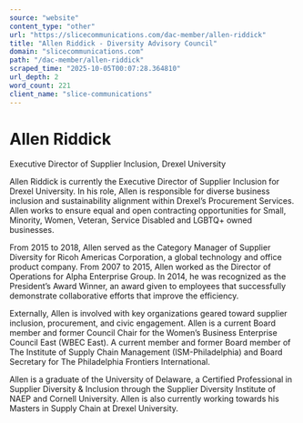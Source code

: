 ```yaml
---
source: "website"
content_type: "other"
url: "https://slicecommunications.com/dac-member/allen-riddick"
title: "Allen Riddick - Diversity Advisory Council"
domain: "slicecommunications.com"
path: "/dac-member/allen-riddick"
scraped_time: "2025-10-05T00:07:28.364810"
url_depth: 2
word_count: 221
client_name: "slice-communications"
---
```


# Allen Riddick

Executive Director of Supplier Inclusion, Drexel University

Allen Riddick is currently the Executive Director of Supplier Inclusion for Drexel University. In his role, Allen is responsible for diverse business inclusion and sustainability alignment within Drexel’s Procurement Services. Allen works to ensure equal and open contracting opportunities for Small, Minority, Women, Veteran, Service Disabled and LGBTQ+ owned businesses.

From 2015 to 2018, Allen served as the Category Manager of Supplier Diversity for Ricoh Americas Corporation, a global technology and office product company. From 2007 to 2015, Allen worked as the Director of Operations for Alpha Enterprise Group. In 2014, he was recognized as the President’s Award Winner, an award given to employees that successfully demonstrate collaborative efforts that improve the efficiency.

Externally, Allen is involved with key organizations geared toward supplier inclusion, procurement, and civic engagement. Allen is a current Board member and former Council Chair for the Women’s Business Enterprise Council East (WBEC East). A current member and former Board member of The Institute of Supply Chain Management (ISM-Philadelphia) and Board Secretary for The Philadelphia Frontiers International.

Allen is a graduate of the University of Delaware, a Certified Professional in Supplier Diversity & Inclusion through the Supplier Diversity Institute of NAEP and Cornell University. Allen is also currently working towards his Masters in Supply Chain at Drexel University.